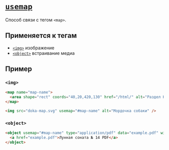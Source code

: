 # [`usemap`](../index.md)

Способ связи с тегом `<map>`.

## Применяется к тегам

- [`<img>`](../Tags/img.md) изображение
- [`<object>`](../Tags/object.md) встраивание медиа

## Пример

### `<img>`

```html
<map name="map-name">
  <area shape="rect" coords="40,20,420,130" href="/html/" alt="Раздел HTML" />
</map>

<img src="doka-map.svg" usemap="#map-name" alt="Мордочка собаки" />
```

### `<object>`

```html
<object usemap="#map-name" type="application/pdf" data="example.pdf" width="600" height="700">
  <a href="example.pdf">Лунная соната № 14 PDF</a>
</object>
```
